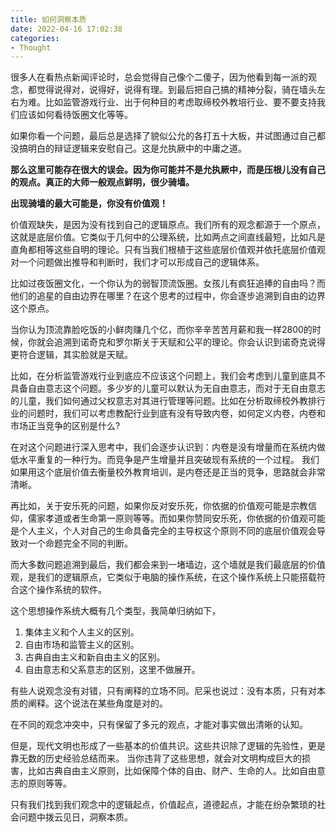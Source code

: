 ```yaml
---
title: 如何洞察本质
date: 2022-04-16 17:02:38
categories:
- Thought
---
```


很多人在看热点新闻评论时，总会觉得自己像个二傻子，因为他看到每一派的观念，都觉得说得对，说得好，说得有理。到最后把自己搞的精神分裂，骑在墙头左右为难。比如监管游戏行业、出于何种目的考虑取缔校外教培行业、要不要支持我们应该如何看待饭圈文化等等。

如果你看一个问题，最后总是选择了貌似公允的各打五十大板，并试图通过自己都没搞明白的辩证逻辑来安慰自己。这是允执厥中的中庸之道。

**那么这里可能存在很大的误会。因为你可能并不是允执厥中，而是压根儿没有自己的观点。真正的大师一般观点鲜明，很少骑墙。**

**出现骑墙的最大可能是，你没有价值观！**

价值观缺失，是因为没有找到自己的逻辑原点。我们所有的观念都源于一个原点，这就是底层价值。它类似于几何中的公理系统，比如两点之间直线最短，比如凡是直角都相等这些自明的理论。只有当我们根植于这些底层价值观并依托底层价值观对一个问题做出推导和判断时，我们才可以形成自己的逻辑体系。

比如过夜饭圈文化，一个你认为的弱智顶流饭圈。女孩儿有疯狂追捧的自由吗？而他们的追星的自由边界在哪里？在这个思考的过程中，你会逐步追溯到自由的边界这个原点。

当你认为顶流靠脸吃饭的小鲜肉赚几个亿，而你辛辛苦苦月薪和我一样2800的时候，你就会追溯到诺奇克和罗尔斯关于天赋和公平的理论。你会认识到诺奇克说得更符合逻辑，其实脸就是天赋。

比如，在分析监管游戏行业到底应不应该这个问题上，我们会考虑到儿童到底具不具备自由意志这个问题。多少岁的儿童可以默认为无自由意志，而对于无自由意志的儿童，我们如何通过父权意志对其进行管理等问题。比如在分析取缔校外教排行业的问题时，我们可以考虑教配行业到底有没有导致内卷，如何定义内卷，内卷和市场正当竞争的区别是什么?

在对这个问题进行深入思考中，我们会逐步认识到：内卷是没有增量而在系统内做低水平重复的一种行为。而竞争是产生增量并且突破现有系统的一个过程。
我们如果用这个底层价值去衡量校外教育培训，是内卷还是正当的竞争，思路就会非常清晰。

再比如，关于安乐死的问题，如果你反对安乐死，你依据的价值观可能是宗教信仰，儒家孝道或者生命第一原则等等。而如果你赞同安乐死，你依据的价值观可能是个人主义，个人对自己的生命具备完全的主导权这个原则不同的底层价值观会导致对一个命题完全不同的判断。

而大多数问题追溯到最后，我们都会来到一堵墙边，这个墙就是我们最底层的价值观，是我们的逻辑原点，它类似于电脑的操作系统，在这个操作系统上只能搭载符合这个操作系统的软件。

这个思想操作系统大概有几个类型，我简单归纳如下，
1. 集体主义和个人主义的区别。
2. 自由市场和监管主义的区别。
3. 古典自由主义和新自由主义的区别。
4. 自由意志和父系意志的区别，这里不做展开。

有些人说观念没有对错，只有阐释的立场不同。尼采也说过：没有本质，只有对本质的阐释。这个说法在某些角度是对的。

在不同的观念冲突中，只有保留了多元的观点，才能对事实做出清晰的认知。

但是，现代文明也形成了一些基本的价值共识。这些共识除了逻辑的先验性，更是靠无数的历史经验总结而来。
当你违背了这些思想，就会对文明构成巨大的损害，比如古典自由主义原则，比如保障个体的自由、财产、生命的人。比如自由意志的原则等等。

只有我们找到我们观念中的逻辑起点，价值起点，道德起点，才能在纷杂繁琐的社会问题中拨云见日，洞察本质。


